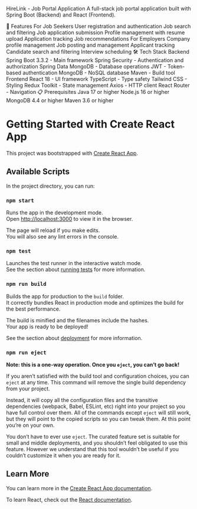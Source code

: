 HireLink - Job Portal Application
A full-stack job portal application built with Spring Boot (Backend) and React (Frontend).

🚀 Features
For Job Seekers
User registration and authentication
Job search and filtering
Job application submission
Profile management with resume upload
Application tracking
Job recommendations
For Employers
Company profile management
Job posting and management
Applicant tracking
Candidate search and filtering
Interview scheduling
🛠️ Tech Stack
Backend
Spring Boot 3.3.2 - Main framework
Spring Security - Authentication and authorization
Spring Data MongoDB - Database operations
JWT - Token-based authentication
MongoDB - NoSQL database
Maven - Build tool
Frontend
React 18 - UI framework
TypeScript - Type safety
Tailwind CSS - Styling
Redux Toolkit - State management
Axios - HTTP client
React Router - Navigation
📋 Prerequisites
Java 17 or higher
Node.js 16 or higher
MongoDB 4.4 or higher
Maven 3.6 or higher























# Getting Started with Create React App

This project was bootstrapped with [Create React App](https://github.com/facebook/create-react-app).

## Available Scripts

In the project directory, you can run:

### `npm start`

Runs the app in the development mode.\
Open [http://localhost:3000](http://localhost:3000) to view it in the browser.

The page will reload if you make edits.\
You will also see any lint errors in the console.

### `npm test`

Launches the test runner in the interactive watch mode.\
See the section about [running tests](https://facebook.github.io/create-react-app/docs/running-tests) for more information.

### `npm run build`

Builds the app for production to the `build` folder.\
It correctly bundles React in production mode and optimizes the build for the best performance.

The build is minified and the filenames include the hashes.\
Your app is ready to be deployed!

See the section about [deployment](https://facebook.github.io/create-react-app/docs/deployment) for more information.

### `npm run eject`

**Note: this is a one-way operation. Once you `eject`, you can’t go back!**

If you aren’t satisfied with the build tool and configuration choices, you can `eject` at any time. This command will remove the single build dependency from your project.

Instead, it will copy all the configuration files and the transitive dependencies (webpack, Babel, ESLint, etc) right into your project so you have full control over them. All of the commands except `eject` will still work, but they will point to the copied scripts so you can tweak them. At this point you’re on your own.

You don’t have to ever use `eject`. The curated feature set is suitable for small and middle deployments, and you shouldn’t feel obligated to use this feature. However we understand that this tool wouldn’t be useful if you couldn’t customize it when you are ready for it.

## Learn More

You can learn more in the [Create React App documentation](https://facebook.github.io/create-react-app/docs/getting-started).

To learn React, check out the [React documentation](https://reactjs.org/).
